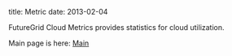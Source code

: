 title: Metric
date: 2013-02-04

FutureGrid Cloud Metrics provides statistics for cloud utilization.

Main page is here: [Main](/metric/main)

